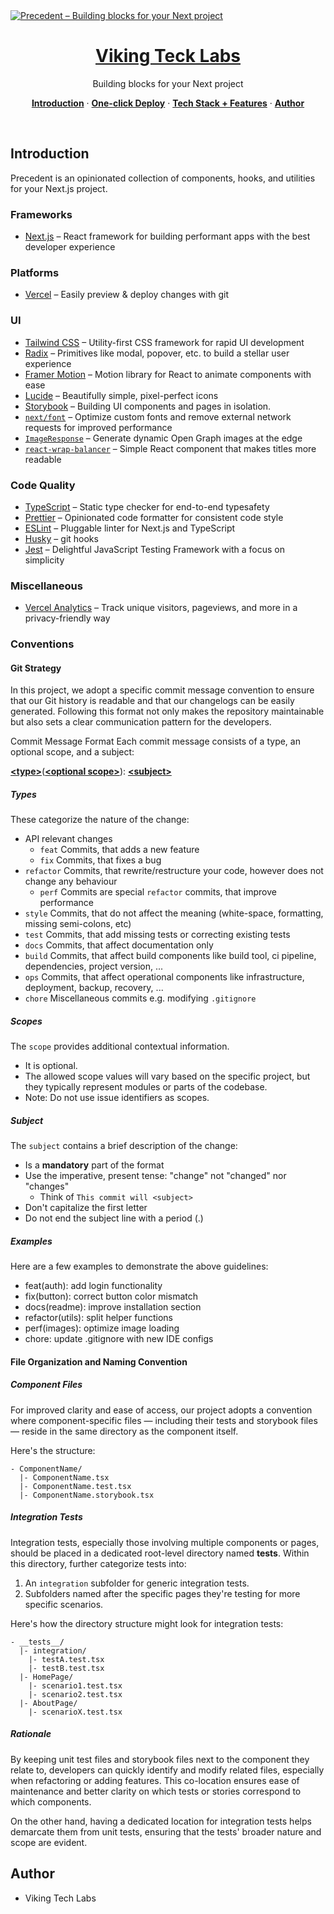 <a href="https://precedent.dev">
  <img alt="Precedent – Building blocks for your Next project" src="https://precedent.dev/opengraph-image">
  <h1 align="center">Viking Teck Labs</h1>
</a>

<p align="center">
  Building blocks for your Next project
</p>

<p align="center">
  <a href="#introduction"><strong>Introduction</strong></a> ·
  <a href="#one-click-deploy"><strong>One-click Deploy</strong></a> ·
  <a href="#tech-stack--features"><strong>Tech Stack + Features</strong></a> ·
  <a href="#author"><strong>Author</strong></a>
</p>
<br/>

## Introduction

Precedent is an opinionated collection of components, hooks, and utilities for your Next.js project.

### Frameworks

- [Next.js](https://nextjs.org/) – React framework for building performant apps with the best developer experience

### Platforms

- [Vercel](https://vercel.com/) – Easily preview & deploy changes with git

### UI

- [Tailwind CSS](https://tailwindcss.com/) – Utility-first CSS framework for rapid UI development
- [Radix](https://www.radix-ui.com/) – Primitives like modal, popover, etc. to build a stellar user experience
- [Framer Motion](https://framer.com/motion) – Motion library for React to animate components with ease
- [Lucide](https://lucide.dev/) – Beautifully simple, pixel-perfect icons
- [Storybook](https://storybook.js.org/) – Building UI components and pages in isolation.
- [`next/font`](https://nextjs.org/docs/basic-features/font-optimization) – Optimize custom fonts and remove external network requests for improved performance
- [`ImageResponse`](https://beta.nextjs.org/docs/api-reference/image-response) – Generate dynamic Open Graph images at the edge
- [`react-wrap-balancer`](https://github.com/shuding/react-wrap-balancer) – Simple React component that makes titles more readable

### Code Quality

- [TypeScript](https://www.typescriptlang.org/) – Static type checker for end-to-end typesafety
- [Prettier](https://prettier.io/) – Opinionated code formatter for consistent code style
- [ESLint](https://eslint.org/) – Pluggable linter for Next.js and TypeScript
- [Husky](https://typicode.github.io/husky/) – git hooks
- [Jest](https://jestjs.io/) – Delightful JavaScript Testing Framework with a focus on simplicity

### Miscellaneous

- [Vercel Analytics](https://vercel.com/analytics) – Track unique visitors, pageviews, and more in a privacy-friendly way

### Conventions

#### Git Strategy

In this project, we adopt a specific commit message convention to ensure that our Git history is readable and that our changelogs can be easily generated. Following this format not only makes the repository maintainable but also sets a clear communication pattern for the developers.

Commit Message Format
Each commit message consists of a type, an optional scope, and a subject:

<b><a href="#types">&lt;type&gt;</a></b></font>(<b><a href="#scopes">&lt;optional scope&gt;</a></b>): <b><a href="#subject">&lt;subject&gt;</a></b>

##### Types

These categorize the nature of the change:

- API relevant changes
  - `feat` Commits, that adds a new feature
  - `fix` Commits, that fixes a bug
- `refactor` Commits, that rewrite/restructure your code, however does not change any behaviour
  - `perf` Commits are special `refactor` commits, that improve performance
- `style` Commits, that do not affect the meaning (white-space, formatting, missing semi-colons, etc)
- `test` Commits, that add missing tests or correcting existing tests
- `docs` Commits, that affect documentation only
- `build` Commits, that affect build components like build tool, ci pipeline, dependencies, project version, ...
- `ops` Commits, that affect operational components like infrastructure, deployment, backup, recovery, ...
- `chore` Miscellaneous commits e.g. modifying `.gitignore`

##### Scopes

The `scope` provides additional contextual information.

- It is optional.
- The allowed scope values will vary based on the specific project, but they typically represent modules or parts of the codebase.
- Note: Do not use issue identifiers as scopes.

##### Subject

The `subject` contains a brief description of the change:

- Is a **mandatory** part of the format
- Use the imperative, present tense: "change" not "changed" nor "changes"
  - Think of `This commit will <subject>`
- Don't capitalize the first letter
- Do not end the subject line with a period (.)

##### Examples

Here are a few examples to demonstrate the above guidelines:

- feat(auth): add login functionality
- fix(button): correct button color mismatch
- docs(readme): improve installation section
- refactor(utils): split helper functions
- perf(images): optimize image loading
- chore: update .gitignore with new IDE configs

#### File Organization and Naming Convention

##### Component Files

For improved clarity and ease of access, our project adopts a convention where component-specific files — including their tests and storybook files — reside in the same directory as the component itself.

Here's the structure:

```
- ComponentName/
  |- ComponentName.tsx
  |- ComponentName.test.tsx
  |- ComponentName.storybook.tsx
```

##### Integration Tests

Integration tests, especially those involving multiple components or pages, should be placed in a dedicated root-level directory named **tests**. Within this directory, further categorize tests into:

1. An `integration` subfolder for generic integration tests.
2. Subfolders named after the specific pages they're testing for more specific scenarios.

Here's how the directory structure might look for integration tests:

```
- __tests__/
  |- integration/
    |- testA.test.tsx
    |- testB.test.tsx
  |- HomePage/
    |- scenario1.test.tsx
    |- scenario2.test.tsx
  |- AboutPage/
    |- scenarioX.test.tsx
```

##### Rationale

By keeping unit test files and storybook files next to the component they relate to, developers can quickly identify and modify related files, especially when refactoring or adding features. This co-location ensures ease of maintenance and better clarity on which tests or stories correspond to which components.

On the other hand, having a dedicated location for integration tests helps demarcate them from unit tests, ensuring that the tests' broader nature and scope are evident.

## Author

- Viking Tech Labs
